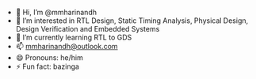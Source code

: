 - 👋 Hi, I’m @mmharinandh
- 👀 I’m interested in RTL Design, Static Timing Analysis, Physical Design, Design Verification and Embedded Systems
- 🌱 I’m currently learning RTL to GDS
- 📫 mmharinandh@outlook.com
- 😄 Pronouns: he/him
- ⚡ Fun fact: bazinga

<!---
mmharinandh/mmharinandh is a ✨ special ✨ repository because its `README.md` (this file) appears on your GitHub profile.
You can click the Preview link to take a look at your changes.
--->
